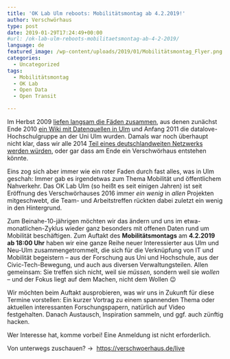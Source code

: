 ```yaml
---
title: 'OK Lab Ulm reboots: Mobilitätsmontag ab 4.2.2019!'
author: Verschwörhaus
type: post
date: 2019-01-29T17:24:49+00:00
#url: /ok-lab-ulm-reboots-mobilitaetsmontag-ab-4-2-2019/
language: de
featured_image: /wp-content/uploads/2019/01/Mobilitätsmontag_Flyer.png
categories:
  - Uncategorized
tags:
  - Mobilitätsmontag
  - OK Lab
  - Open Data
  - Open Transit

---
```

Im Herbst 2009 [liefen langsam die Fäden zusammen][1], aus denen zunächst Ende 2010 [ein Wiki mit Datenquellen in Ulm][2] und Anfang 2011 die datalove-Hochschulgruppe an der Uni Ulm wurden. Damals war noch überhaupt nicht klar, dass wir alle 2014 [Teil eines deutschlandweiten Netzwerks werden würden][3], oder gar dass am Ende ein Verschwörhaus entstehen könnte.

Eins zog sich aber immer wie ein roter Faden durch fast alles, was in Ulm geschah: Immer gab es irgendetwas zum Thema Mobilität und öffentlichem Nahverkehr. Das OK Lab Ulm (so heißt es seit einigen Jahren) ist seit Eröffnung des Verschwörhauses 2016 immer _ein wenig_ in _allen_ Projekten mitgeschwebt, die Team- und Arbeitstreffen rückten dabei zuletzt ein wenig in den Hintergrund. 

Zum Beinahe-10-jährigen möchten wir das ändern und uns im etwa-monatlichen-Zyklus wieder ganz besonders mit offenen Daten rund um Mobilität beschäftigen. Zum Auftakt des **Mobilitätsmontags** am **4.2.2019 ab 18:00 Uhr** haben wir eine ganze Reihe neuer Interessierter aus Ulm und Neu-Ulm zusammengetrommelt, die sich für die Verknüpfung von IT und Mobilität begeistern – aus der Forschung aus Uni und Hochschule, aus der Civic-Tech-Bewegung, und auch aus diversen Verwaltungsteilen. Allen gemeinsam: Sie treffen sich nicht, weil sie _müssen_, sondern weil sie _wollen_ – und der Fokus liegt auf dem Machen, nicht dem Wollen 😉

Wir möchten beim Auftakt ausprobieren, was wir uns in Zukunft für diese Termine vorstellen: Ein kurzer Vortrag zu einem spannenden Thema oder aktuellen interessanten Forschungspapern, natürlich auf Video festgehalten. Danach Austausch, Inspiration sammeln, und ggf. auch zünftig hacken.

Wer Interesse hat, komme vorbei! Eine Anmeldung ist nicht erforderlich.

Von unterwegs zuschauen? →  <https://verschwoerhaus.de/live>

 [1]: https://stefan.bloggt.es/2009/10/swu-daten-befreit-d/
 [2]: https://wiki.ulmapi.de/index.php?title=Hauptseite&oldid=12
 [3]: https://www.golem.de/news/projekt-code-for-germany-oeffentliche-daten-sollen-wirklich-oeffentlich-werden-1407-108018.html
